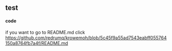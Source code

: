 ## test
#### code


















if you want to go to README.md
click https://github.com/redrumq/krowemoh/blob/5c45f9a55ad7543eabff055764150a8764fb7a4f/README.md
